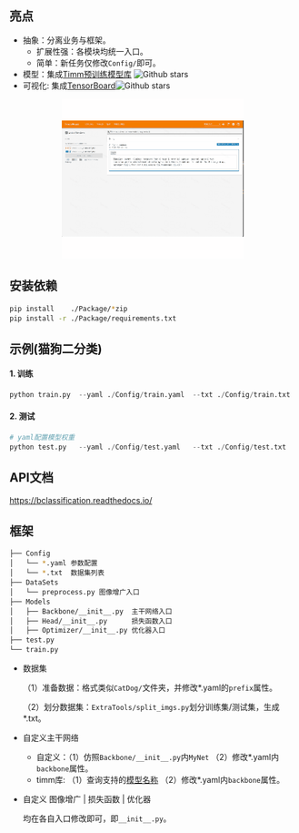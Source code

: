## 亮点
- 抽象：分离业务与框架。
  - 扩展性强：各模块均统一入口。
  - 简单：新任务仅修改`Config/`即可。
- 模型：集成[Timm预训练模型库](https://github.com/rwightman/pytorch-image-models) ![Github stars](https://img.shields.io/github/stars/rwightman/pytorch-image-models.svg)
- 可视化: 集成[TensorBoard](https://github.com/tensorflow/tensorboard)![Github stars](https://img.shields.io/github/stars/tensorflow/tensorboard.svg)
<div align=center><img src="./Package/tsdb.gif" ></div>

## 安装依赖

```bash
pip install    ./Package/*zip
pip install -r ./Package/requirements.txt 
```

## 示例(猫狗二分类)

#### 1. 训练

```python
python train.py  --yaml ./Config/train.yaml  --txt ./Config/train.txt
```

#### 2. 测试

```python
# yaml配置模型权重
python test.py   --yaml ./Config/test.yaml   --txt ./Config/test.txt
```

## API文档

https://bclassification.readthedocs.io/



## 框架

```bash
├── Config
│   └── *.yaml 参数配置
│   └── *.txt  数据集列表 
├── DataSets
│   └── preprocess.py 图像增广入口
├── Models
│   ├── Backbone/__init__.py  主干网络入口
│   ├── Head/__init__.py      损失函数入口
│   ├── Optimizer/__init__.py 优化器入口
├── test.py
└── train.py
```

- 数据集

  （1）准备数据：格式类似`CatDog/`文件夹，并修改*.yaml的`prefix`属性。

  （2）划分数据集：`ExtraTools/split_imgs.py`划分训练集/测试集，生成*.txt。

- 自定义主干网络
  - 自定义：（1）仿照`Backbone/__init__.py`内`MyNet` （2）修改*.yaml内`backbone`属性。
  - timm库: （1）查询支持的[模型名称](https://rwightman.github.io/pytorch-image-models/)  （2）修改*.yaml内`backbone`属性。

- 自定义 图像增广 | 损失函数 | 优化器

  均在各自入口修改即可，即`__init__.py`。

